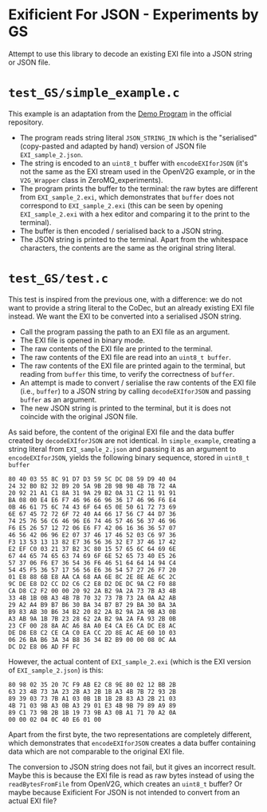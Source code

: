 # Exificient For JSON - Experiments by GS

Attempt to use this library to decode an existing EXI file into a JSON string or JSON file.

# `test_GS/simple_example.c`

This example is an adaptation from the [Demo Program](https://github.com/GammaSigma1234/exificient-for-json.c#demo-program) in the official repository.

- The program reads string literal `JSON_STRING_IN` which is the "serialised" (copy-pasted and adapted by hand) version of JSON file `EXI_sample_2.json`.
- The string is encoded to an `uint8_t` buffer with `encodeEXIforJSON` (it's not the same as the EXI stream used in the OpenV2G example, or in the `V2G_Wrapper` class in ZeroMQ_experiments).
- The program prints the buffer to the terminal: the raw bytes are different from `EXI_sample_2.exi`, which demonstrates that `buffer` does not correspond to `EXI_sample_2.exi` (this can be seen by opening `EXI_sample_2.exi` with a hex editor and comparing it to the print to the terminal).
- The buffer is then encoded / serialised back to a JSON string.
- The JSON string is printed to the terminal. Apart from the whitespace characters, the contents are the same as the original string literal.

# `test_GS/test.c`

This test is inspired from the previous one, with a difference: we do not want to provide a string literal to the CoDec, but an already existing EXI file instead. We want the EXI to be converted into a serialised JSON string.

- Call the program passing the path to an EXI file as an argument.
- The EXI file is opened in binary mode.
- The raw contents of the EXI file are printed to the terminal.
- The raw contents of the EXI file are read into an `uint8_t buffer`.
- The raw contents of the EXI file are printed again to the terminal, but reading from `buffer` this time, to verify the correctness of `buffer`.
- An attempt is made to convert / serialise the raw contents of the EXI file (i.e., `buffer`) to a JSON string by calling `decodeEXIforJSON` and passing `buffer` as an argument.
- The new JSON string is printed to the terminal, but it is does not coincide with the original JSON file.

As said before, the content of the original EXI file and the data buffer created by `decodeEXIforJSON` are not identical. In `simple_example`, creating a string literal from `EXI_sample_2.json` and passing it as an argument to `encodeEXIforJSON`, yields the following binary sequence, stored in `uint8_t buffer`

```
80 40 03 55 8C 91 D7 D3 59 5C DC D8 59 D9 40 04
24 32 B0 B2 32 B9 20 5A 9B 2B 9B 9B 4B 7B 72 4A
20 92 21 A1 C1 8A 31 9A 29 B2 0A 31 C2 11 91 91
BA 08 00 E4 E6 F7 46 96 66 96 36 17 46 96 F6 E4
0B 46 61 75 6C 74 43 6F 64 65 0E 50 61 72 73 69
6E 67 45 72 72 6F 72 40 A4 66 17 56 C7 44 D7 36
74 25 76 56 C6 46 96 E6 74 46 57 46 56 37 46 96
F6 E5 26 57 12 72 06 E6 F7 42 06 16 36 36 57 07
46 56 42 06 96 E2 07 37 46 17 46 52 03 C6 97 36
F3 13 53 13 13 82 E7 36 56 36 32 E7 37 46 17 42
E2 EF C0 03 21 37 B2 3C 80 15 57 65 6C 64 69 6E
67 44 65 74 65 63 74 69 6F 6E 52 65 73 40 E5 26
57 37 06 F6 E7 36 54 36 F6 46 51 64 64 14 94 C4
54 45 F5 36 57 17 56 56 E6 36 54 57 27 26 F7 20
01 E8 88 6B E8 AA CA 68 AA 6E 8C 2E 8E AE 6C 2C
9C DE E8 D2 CC D2 C6 C2 E8 D2 DE DC 9A C2 F0 88
CA D8 C2 F2 00 00 20 92 2A B2 9A 2A 73 7B A3 4B
33 4B 1B 0B A3 4B 7B 70 32 73 7B 73 2A 0A A2 AB
29 A2 A4 B9 B7 B6 30 BA 34 B7 B7 29 BA 30 BA 3A
B9 83 AB 30 B6 34 B2 20 82 2A B2 9A 2A 9B A3 0B
A3 AB 9A 1B 7B 23 28 62 2A B2 9A 2A FA 93 2B 0B
23 CF 00 28 8A AC A6 8A A0 E4 CA E6 CA DC E8 AC
DE D8 E8 C2 CE CA C0 EA CC 2D 8E AC AE 60 10 03
06 26 BA B6 3A 34 B8 36 34 B2 B9 00 00 08 0C AA
DC D2 E8 06 AD FF FC
```

However, the actual content of `EXI_sample_2.exi` (which is the EXI version of `EXI_sample_2.json`) is this:

```
80 98 02 35 20 7C F9 AB E2 C8 9E 80 02 12 BB 2B
63 23 4B 73 3A 23 2B A3 2B 1B A3 4B 7B 72 93 2B
89 39 03 73 7B A1 03 0B 1B 1B 2B 83 A3 2B 21 03
4B 71 03 9B A3 0B A3 29 01 E3 4B 9B 79 89 A9 89
89 C1 73 9B 2B 1B 19 73 9B A3 0B A1 71 70 A2 0A
00 00 02 04 0C 40 E6 01 00
```

Apart from the first byte, the two representations are completely different, which demonstrates that `encodeEXIforJSON` creates a data buffer containing data which are not comparable to the original EXI file.

The conversion to JSON string does not fail, but it gives an incorrect result. Maybe this is because the EXI file is read as raw bytes instead of using the `readBytesFromFile` from OpenV2G, which creates an `uint8_t` buffer? Or maybe because Exificient For JSON is not intended to convert from an actual EXI file?